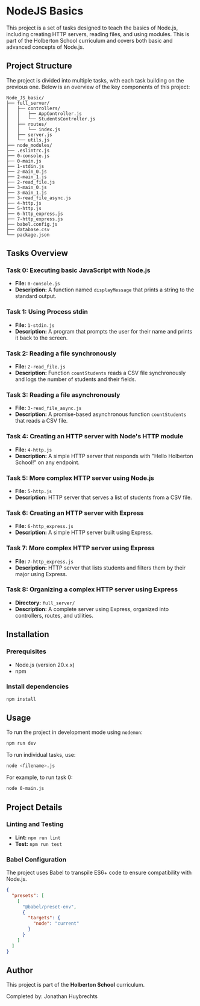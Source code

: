 
# NodeJS Basics

This project is a set of tasks designed to teach the basics of Node.js, including creating HTTP servers, reading files, and using modules. This is part of the Holberton School curriculum and covers both basic and advanced concepts of Node.js.

## Project Structure

The project is divided into multiple tasks, with each task building on the previous one. Below is an overview of the key components of this project:

```
Node_JS_basic/
├── full_server/
│   ├── controllers/
│   │   ├── AppController.js
│   │   └── StudentsController.js
│   ├── routes/
│   │   └── index.js
│   ├── server.js
│   └── utils.js
├── node_modules/
├── .eslintrc.js
├── 0-console.js
├── 0-main.js
├── 1-stdin.js
├── 2-main_0.js
├── 2-main_1.js
├── 2-read_file.js
├── 3-main_0.js
├── 3-main_1.js
├── 3-read_file_async.js
├── 4-http.js
├── 5-http.js
├── 6-http_express.js
├── 7-http_express.js
├── babel.config.js
├── database.csv
└── package.json
```

## Tasks Overview

### Task 0: Executing basic JavaScript with Node.js
- **File:** `0-console.js`
- **Description:** A function named `displayMessage` that prints a string to the standard output.

### Task 1: Using Process stdin
- **File:** `1-stdin.js`
- **Description:** A program that prompts the user for their name and prints it back to the screen.

### Task 2: Reading a file synchronously
- **File:** `2-read_file.js`
- **Description:** Function `countStudents` reads a CSV file synchronously and logs the number of students and their fields.

### Task 3: Reading a file asynchronously
- **File:** `3-read_file_async.js`
- **Description:** A promise-based asynchronous function `countStudents` that reads a CSV file.

### Task 4: Creating an HTTP server with Node's HTTP module
- **File:** `4-http.js`
- **Description:** A simple HTTP server that responds with "Hello Holberton School!" on any endpoint.

### Task 5: More complex HTTP server using Node.js
- **File:** `5-http.js`
- **Description:** HTTP server that serves a list of students from a CSV file.

### Task 6: Creating an HTTP server with Express
- **File:** `6-http_express.js`
- **Description:** A simple HTTP server built using Express.

### Task 7: More complex HTTP server using Express
- **File:** `7-http_express.js`
- **Description:** HTTP server that lists students and filters them by their major using Express.

### Task 8: Organizing a complex HTTP server using Express
- **Directory:** `full_server/`
- **Description:** A complete server using Express, organized into controllers, routes, and utilities.

## Installation

### Prerequisites
- Node.js (version 20.x.x)
- npm

### Install dependencies

```bash
npm install
```

## Usage

To run the project in development mode using `nodemon`:

```bash
npm run dev
```

To run individual tasks, use:

```bash
node <filename>.js
```

For example, to run task 0:

```bash
node 0-main.js
```

## Project Details

### Linting and Testing
- **Lint:** `npm run lint`
- **Test:** `npm run test`

### Babel Configuration
The project uses Babel to transpile ES6+ code to ensure compatibility with Node.js.

```json
{
  "presets": [
    [
      "@babel/preset-env",
      {
        "targets": {
          "node": "current"
        }
      }
    ]
  ]
}
```

## Author

This project is part of the **Holberton School** curriculum.

Completed by: Jonathan Huybrechts


